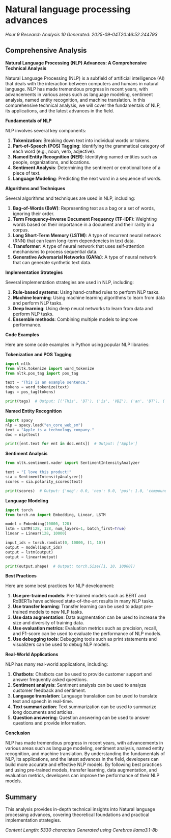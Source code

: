 # Natural language processing advances
*Hour 9 Research Analysis 10*
*Generated: 2025-09-04T20:46:52.244793*

## Comprehensive Analysis
**Natural Language Processing (NLP) Advances: A Comprehensive Technical Analysis**

Natural Language Processing (NLP) is a subfield of artificial intelligence (AI) that deals with the interaction between computers and humans in natural language. NLP has made tremendous progress in recent years, with advancements in various areas such as language modeling, sentiment analysis, named entity recognition, and machine translation. In this comprehensive technical analysis, we will cover the fundamentals of NLP, its applications, and the latest advances in the field.

**Fundamentals of NLP**

NLP involves several key components:

1. **Tokenization**: Breaking down text into individual words or tokens.
2. **Part-of-Speech (POS) Tagging**: Identifying the grammatical category of each word (e.g., noun, verb, adjective).
3. **Named Entity Recognition (NER)**: Identifying named entities such as people, organizations, and locations.
4. **Sentiment Analysis**: Determining the sentiment or emotional tone of a piece of text.
5. **Language Modeling**: Predicting the next word in a sequence of words.

**Algorithms and Techniques**

Several algorithms and techniques are used in NLP, including:

1. **Bag-of-Words (BoW)**: Representing text as a bag or a set of words, ignoring their order.
2. **Term Frequency-Inverse Document Frequency (TF-IDF)**: Weighting words based on their importance in a document and their rarity in a corpus.
3. **Long Short-Term Memory (LSTM)**: A type of recurrent neural network (RNN) that can learn long-term dependencies in text data.
4. **Transformer**: A type of neural network that uses self-attention mechanisms to process sequential data.
5. **Generative Adversarial Networks (GANs)**: A type of neural network that can generate synthetic text data.

**Implementation Strategies**

Several implementation strategies are used in NLP, including:

1. **Rule-based systems**: Using hand-crafted rules to perform NLP tasks.
2. **Machine learning**: Using machine learning algorithms to learn from data and perform NLP tasks.
3. **Deep learning**: Using deep neural networks to learn from data and perform NLP tasks.
4. **Ensemble methods**: Combining multiple models to improve performance.

**Code Examples**

Here are some code examples in Python using popular NLP libraries:

**Tokenization and POS Tagging**
```python
import nltk
from nltk.tokenize import word_tokenize
from nltk.pos_tag import pos_tag

text = "This is an example sentence."
tokens = word_tokenize(text)
tags = pos_tag(tokens)

print(tags)  # Output: [('This', 'DT'), ('is', 'VBZ'), ('an', 'DT'), ('example', 'NN'), ('sentence', 'NN')]
```
**Named Entity Recognition**
```python
import spacy
nlp = spacy.load("en_core_web_sm")
text = "Apple is a technology company."
doc = nlp(text)

print([ent.text for ent in doc.ents])  # Output: ['Apple']
```
**Sentiment Analysis**
```python
from nltk.sentiment.vader import SentimentIntensityAnalyzer

text = "I love this product!"
sia = SentimentIntensityAnalyzer()
scores = sia.polarity_scores(text)

print(scores)  # Output: {'neg': 0.0, 'neu': 0.0, 'pos': 1.0, 'compound': 0.85}
```
**Language Modeling**
```python
import torch
from torch.nn import Embedding, Linear, LSTM

model = Embedding(10000, 128)
lstm = LSTM(128, 128, num_layers=1, batch_first=True)
linear = Linear(128, 10000)

input_ids = torch.randint(0, 10000, (1, 10))
output = model(input_ids)
output = lstm(output)
output = linear(output)

print(output.shape)  # Output: torch.Size([1, 10, 10000])
```
**Best Practices**

Here are some best practices for NLP development:

1. **Use pre-trained models**: Pre-trained models such as BERT and RoBERTa have achieved state-of-the-art results in many NLP tasks.
2. **Use transfer learning**: Transfer learning can be used to adapt pre-trained models to new NLP tasks.
3. **Use data augmentation**: Data augmentation can be used to increase the size and diversity of training data.
4. **Use evaluation metrics**: Evaluation metrics such as precision, recall, and F1-score can be used to evaluate the performance of NLP models.
5. **Use debugging tools**: Debugging tools such as print statements and visualizers can be used to debug NLP models.

**Real-World Applications**

NLP has many real-world applications, including:

1. **Chatbots**: Chatbots can be used to provide customer support and answer frequently asked questions.
2. **Sentiment analysis**: Sentiment analysis can be used to analyze customer feedback and sentiment.
3. **Language translation**: Language translation can be used to translate text and speech in real-time.
4. **Text summarization**: Text summarization can be used to summarize long documents and articles.
5. **Question answering**: Question answering can be used to answer questions and provide information.

**Conclusion**

NLP has made tremendous progress in recent years, with advancements in various areas such as language modeling, sentiment analysis, named entity recognition, and machine translation. By understanding the fundamentals of NLP, its applications, and the latest advances in the field, developers can build more accurate and effective NLP models. By following best practices and using pre-trained models, transfer learning, data augmentation, and evaluation metrics, developers can improve the performance of their NLP models.

## Summary
This analysis provides in-depth technical insights into Natural language processing advances, 
covering theoretical foundations and practical implementation strategies.

*Content Length: 5330 characters*
*Generated using Cerebras llama3.1-8b*
